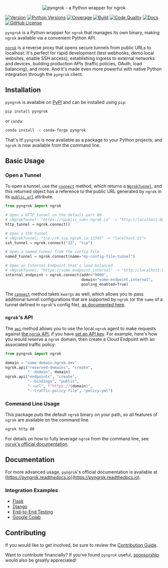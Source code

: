 <p align="center"><img alt="pyngrok - a Python wrapper for ngrok" src="https://pyngrok.readthedocs.io/en/latest/_images/logo.png" /></p>

[![Version](https://img.shields.io/pypi/v/pyngrok)](https://pypi.org/project/pyngrok)
[![Python Versions](https://img.shields.io/pypi/pyversions/pyngrok.svg)](https://pypi.org/project/pyngrok)
[![Coverage](https://img.shields.io/codecov/c/github/alexdlaird/pyngrok)](https://codecov.io/gh/alexdlaird/pyngrok)
[![Build](https://img.shields.io/github/actions/workflow/status/alexdlaird/pyngrok/build.yml)](https://github.com/alexdlaird/pyngrok/actions/workflows/build.yml)
[![Code Quality](https://app.codacy.com/project/badge/Grade/b055cf6e3f1745098fab86a2923730b3)](https://app.codacy.com/gh/alexdlaird/pyngrok/dashboard?utm_source=gh&utm_medium=referral&utm_content=&utm_campaign=Badge_grade)
[![Docs](https://img.shields.io/readthedocs/pyngrok)](https://pyngrok.readthedocs.io/en/latest)
[![GitHub License](https://img.shields.io/github/license/alexdlaird/pyngrok)](https://github.com/alexdlaird/pyngrok/blob/main/LICENSE)

`pyngrok` is a Python wrapper for `ngrok` that manages its own binary, making `ngrok` available via a convenient Python
API.

[`ngrok`](https://ngrok.com) is a reverse proxy that opens secure tunnels from public URLs to localhost. It's perfect
for rapid
development (test webhooks, demo local websites, enable SSH access), establishing ingress to external
networks and devices, building production APIs (traffic policies, OAuth, load balancing), and more. And
it's made even more powerful with native Python integration through the `pyngrok` client.

## Installation

`pyngrok` is available on [PyPI](https://pypi.org/project/pyngrok/) and can be installed
using `pip`:

```sh
pip install pyngrok
```

or `conda`:

```sh
conda install -c conda-forge pyngrok
```

That's it! `pyngrok` is now available as a package to your Python projects, and `ngrok` is now available from
the command line.

## Basic Usage

### Open a Tunnel

To open a tunnel, use the [`connect`](https://pyngrok.readthedocs.io/en/latest/api.html#pyngrok.ngrok.connect) method,
which returns a [`NgrokTunnel`](https://pyngrok.readthedocs.io/en/latest/api.html#pyngrok.ngrok.NgrokTunnel), and this
returned object has a reference to the public URL generated by `ngrok` in its [`public_url`](https://pyngrok.readthedocs.io/en/latest/api.html#pyngrok.ngrok.NgrokTunnel.public_url)
attribute.

```python
from pyngrok import ngrok

# Open a HTTP tunnel on the default port 80
# <NgrokTunnel: "https://<public_sub>.ngrok.io" -> "http://localhost:80">
http_tunnel = ngrok.connect()

# Open a SSH tunnel
# <NgrokTunnel: "tcp://0.tcp.ngrok.io:12345" -> "localhost:22">
ssh_tunnel = ngrok.connect("22", "tcp")

# Open a named tunnel from the config file
named_tunnel = ngrok.connect(name="my-config-file-tunnel")

# Open an Internal Endpoint that's load balanced
# <NgrokTunnel: "https://some-endpoint.internal" -> "http://localhost:9000">
internal_endpoint = ngrok.connect(addr="9000",
                                  domain="some-endpoint.internal",
                                  pooling_enabled=True)
```

The [`connect`](https://pyngrok.readthedocs.io/en/latest/api.html#pyngrok.ngrok.connect) method takes `kwargs` as well,
which allows
you to pass additional tunnel configurations that are supported by `ngrok` (or the `name` of a tunnel defined in
`ngrok`'s config file), [as documented here](https://pyngrok.readthedocs.io/en/latest/#tunnel-configurations).

### `ngrok`'s API

The [`api`](https://pyngrok.readthedocs.io/en/latest/api.html#pyngrok.ngrok.api) method allows you to use the local
`ngrok` agent to make requests against [the `ngrok` API](https://ngrok.com/docs/agent/cli-api/), if you
have [set an API key](https://pyngrok.readthedocs.io/en/latest/#setting-the-authtoken-or-api-key).
For example, here's how you would reserve a `ngrok` domain, then create a Cloud Endpoint with an associated traffic
policy:

```python
from pyngrok import ngrok

domain = "some-domain.ngrok.dev"
ngrok.api("reserved-domains", "create",
          "--domain", domain)
ngrok.api("endpoints", "create",
          "--bindings", "public",
          "--url", f"https://{domain}",
          "--traffic-policy-file", "policy.yml")
```

### Command Line Usage

This package puts the default `ngrok` binary on your path, so all features of `ngrok` are
available on the command line.

```sh
ngrok http 80
```

For details on how to fully leverage `ngrok` from the command line,
see [`ngrok`'s official documentation](https://ngrok.com/docs/agent/cli/).

## Documentation

For more advanced usage, `pyngrok`'s official documentation is available
at [https://pyngrok.readthedocs.io](https://pyngrok.readthedocs.io).

### Integration Examples

- [Flask](https://pyngrok.readthedocs.io/en/latest/integrations.html#flask)
- [Django](https://pyngrok.readthedocs.io/en/latest/integrations.html#django)
- [End-to-End Testing](https://pyngrok.readthedocs.io/en/latest/integrations.html#end-to-end-testing)
- [Google Colab](https://pyngrok.readthedocs.io/en/latest/integrations.html#google-colaboratory)

## Contributing

If you would like to get involved, be sure to review
the [Contribution Guide](https://github.com/alexdlaird/pyngrok/blob/main/CONTRIBUTING.rst).

Want to contribute financially? If you've found `pyngrok` useful, [sponsorship](https://github.com/sponsors/alexdlaird)
would also be greatly appreciated!
